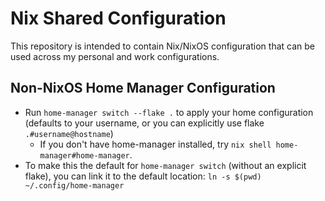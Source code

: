 # Nix Shared Configuration

This repository is intended to contain Nix/NixOS configuration that can be
used across my personal and work configurations.

## Non-NixOS Home Manager Configuration

- Run `home-manager switch --flake .` to apply your home
  configuration (defaults to your username, or you can explicitly use flake
  `.#username@hostname`)
  - If you don't have home-manager installed, try `nix shell home-manager#home-manager`.
- To make this the default for `home-manager switch` (without an explicit flake),
  you can link it to the default location: `ln -s $(pwd) ~/.config/home-manager`
